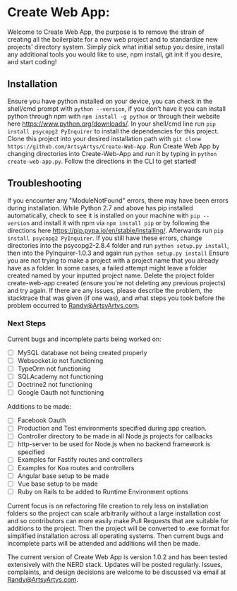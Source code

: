# Create Web App:
Welcome to Create Web App, the purpose is to remove the strain of creating all the boilerplate
for a new web project and to standardize new projects' directory system. Simply pick what initial setup you desire, install any additional tools
you would like to use, npm install, git init if you desire, and start coding!

## Installation
Ensure you have python installed on your device, you can check in the shell/cmd prompt with ```python --version```, if you don't have it you can install python through npm with ```npm install -g python``` or through their website here https://www.python.org/downloads/. In your shell/cmd line run ```pip install psycopg2 PyInquirer``` to install the dependencies for this project. Clone this project into your desired installation path with ```git clone https://github.com/ArtsyArtys/Create-Web-App```. Run Create Web App by changing directories into Create-Web-App and run it by typing in ```python create-web-app.py```. Follow the directions in the CLI to get started!

## Troubleshooting
  If you encounter any "ModuleNotFound" errors, there may have been errors during installation. While Python 2.7 and above has pip installed automatically, check to see it is installed on your machine with ```pip --version``` and install it with npm via ```npm install pip``` or by following the directions here https://pip.pypa.io/en/stable/installing/. Afterwards run ```pip install psycopg2 PyInquirer```. If you still have these errors, change directories into the psycopg2-2.8.4 folder and run ```python setup.py install```, then into the PyInquirer-1.0.3 and again run ```python setup.py install```
  Ensure you are not trying to make a project with a project name that you already have as a folder. In some cases, a failed attempt might leave a folder created named by your inputted project name. Delete the project folder create-web-app created (ensure you're not deleting any previous projects) and try again.
  If there are any issues, please describe the problem, the stacktrace that was given (if one was), and what steps you took before the problem occurred to Randy@ArtsyArtys.com.

### Next Steps
  Current bugs and incomplete parts being worked on:
  - [ ] MySQL database not being created properly
  - [ ] Websocket.io not functioning
  - [ ] TypeOrm not functioning
  - [ ] SQLAcademy not functioning
  - [ ] Doctrine2 not functioning
  - [ ] Google Oauth not functioning

  Additions to be made:
  - [ ] Facebook Oauth
  - [ ] Production and Test environments specified during app creation.
  - [ ] Controller directory to be made in all Node.js projects for callbacks
  - [ ] http-server to be used for Node.js when no backend framework is specified
  - [ ] Examples for Fastify routes and controllers
  - [ ] Examples for Koa routes and controllers
  - [ ] Angular base setup to be made
  - [ ] Vue base setup to be made
  - [ ] Ruby on Rails to be added to Runtime Environment options

  Current focus is on refactoring file creation to rely less on installation folders so the project can scale arbitrarily without a large installation cost and so contributors can more easily make Pull Requests that are suitable for additions to the project. Then the project will be converted to .exe format for simplified installation across all operating systems. Then current bugs and incomplete parts will be attended and additions will then be made.



  The current version of Create Web App is version 1.0.2 and has been tested extensively with the NERD stack. Updates will be posted regularly. Issues, complaints, and design decisions are welcome to be discussed via email at Randy@ArtsyArtys.com.
